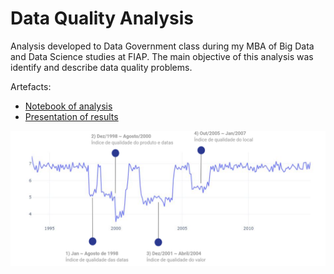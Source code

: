 # Data Quality Analysis 

Analysis developed to Data Government class during my MBA of Big Data and Data Science studies at FIAP. The main objective of this analysis was identify and describe data quality problems.

Artefacts:
- [Notebook of analysis](notebooks/data_quality_analysis.ipynb)
- [Presentation of results](Presentation.pdf)

![Data Quality](img/data_quality.PNG)